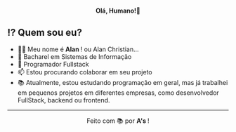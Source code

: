 <!-- Cabeçalho --> 
<div align="center">
  <h4> Olá, Humano!👋 </h4>
</div>
<div>
  <h2> ⁉ Quem sou eu? </h2>
  <ul>
    <li> 🙋‍♂️ Meu nome é <b> Alan </b> ! ou Alan Christian... </li>
    <li> 🐺 Bacharel em Sistemas de Informação </li>
    <li> 💙 Programador Fullstack </li>
    <li> 📫 Estou procurando colaborar em seu projeto </li>
    <li> 📚 Atualmente, estou estudando programação em geral, mas já trabalhei em pequenos projetos em diferentes empresas, como desenvolvedor FullStack, backend ou frontend. </li>
  </ul>
</div>
<div align="center">
  <hr>
  Feito com 📚 por <b> A's </b> ! 
</div>
